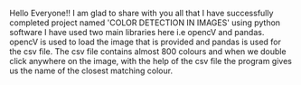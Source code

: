 Hello Everyone!!
I am glad to share with you all that I have successfully completed project named 'COLOR DETECTION IN IMAGES' using python software 
I have used two main libraries here i.e opencV and pandas. opencV is used to load the image that is provided and pandas is used for the csv file.
The csv file contains almost 800 colours and when we double click anywhere on the image, with the help of the csv file the program gives us the name of  the closest matching colour.
